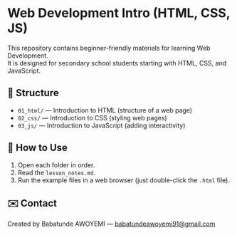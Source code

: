 # Web Development Intro (HTML, CSS, JS)

This repository contains beginner-friendly materials for learning Web Development.  
It is designed for secondary school students starting with HTML, CSS, and JavaScript.

## 📂 Structure
- `01_html/` — Introduction to HTML (structure of a web page)
- `02_css/` — Introduction to CSS (styling web pages)
- `03_js/` — Introduction to JavaScript (adding interactivity)

## 🚀 How to Use
1. Open each folder in order.
2. Read the `lesson_notes.md`.
3. Run the example files in a web browser (just double-click the `.html` file).

## ✉️ Contact
Created by Babatunde AWOYEMI — babatundeawoyemi91@gmail.com
